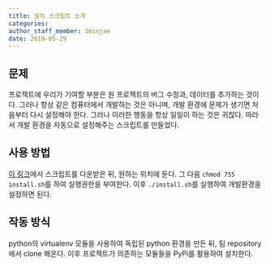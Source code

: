 ```yaml
---
title: 설치 스크립트 소개
categories: 
author_staff_member: 1minjae
date: 2019-05-29
---
```


## 문제

프로젝트에 우리가 기여할 부분은 원 프로젝트의 버그 수정과, 데이터를 추가하는 것이다. 그러나 항상 같은 컴퓨터에서 개발하는 것은 아니며, 개발 환경에 문제가 생기면 처음부터 다시 설정해야 한다. 그러나 이러한 행동을 항상 일일이 하는 것은 귀찮다. 따라서 개발 환경을 자동으로 설정해주는 스크립트를 만들었다.

## 사용 방법

[이 링크](https://github.com/19-1-skku-oss/2019-1-OSS-L3/raw/master/install.sh)에서 스크립트를 다운받은 뒤, 원하는 위치에 둔다. 그 다음 `chmod 755 install.sh`를 하여 실행권한을 부여한다. 이후 `./install.sh`를 실행하여 개발환경을 설정하면 된다.

## 작동 방식

python의 virtualenv 모듈을 사용하여 독립된 python 환경을 만든 뒤, 팀 repository에서 clone 해온다. 이후 프로젝트가 의존하는 모듈들을 PyPi를 활용하여 설치한다.
